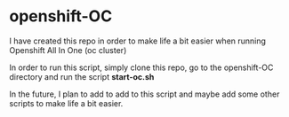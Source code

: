 # openshift-OC

I have created this repo in order to make life a bit easier when running Openshift All In One (oc cluster)

In order to run this script, simply clone this repo, go to the openshift-OC directory and run the script **start-oc.sh**

In the future, I plan to add to add to this script and maybe add some other scripts to make life a bit easier.
